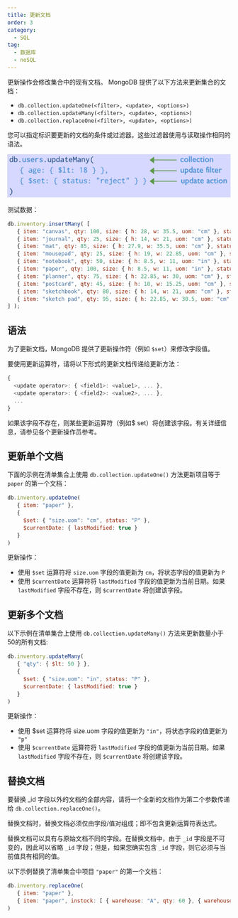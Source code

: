```yaml
---
title: 更新文档
order: 3
category:
  - SQL
tag:
  - 数据库
  - noSQL	
---
```


更新操作会修改集合中的现有文档。 MongoDB 提供了以下方法来更新集合的文档：

- `db.collection.updateOne(<filter>, <update>, <options>)`
- `db.collection.updateMany(<filter>, <update>, <options>)`
- `db.collection.replaceOne(<filter>, <update>, <options>)`

您可以指定标识要更新的文档的条件或过滤器。这些过滤器使用与读取操作相同的语法。

![image-20231010145022955](https://raw.githubusercontent.com/GodX-18/picBed/main/image-20231010145022955.png)

测试数据：

```js
db.inventory.insertMany( [
   { item: "canvas", qty: 100, size: { h: 28, w: 35.5, uom: "cm" }, status: "A" },
   { item: "journal", qty: 25, size: { h: 14, w: 21, uom: "cm" }, status: "A" },
   { item: "mat", qty: 85, size: { h: 27.9, w: 35.5, uom: "cm" }, status: "A" },
   { item: "mousepad", qty: 25, size: { h: 19, w: 22.85, uom: "cm" }, status: "P" },
   { item: "notebook", qty: 50, size: { h: 8.5, w: 11, uom: "in" }, status: "P" },
   { item: "paper", qty: 100, size: { h: 8.5, w: 11, uom: "in" }, status: "D" },
   { item: "planner", qty: 75, size: { h: 22.85, w: 30, uom: "cm" }, status: "D" },
   { item: "postcard", qty: 45, size: { h: 10, w: 15.25, uom: "cm" }, status: "A" },
   { item: "sketchbook", qty: 80, size: { h: 14, w: 21, uom: "cm" }, status: "A" },
   { item: "sketch pad", qty: 95, size: { h: 22.85, w: 30.5, uom: "cm" }, status: "A" }
] );
```

## 语法

为了更新文档，MongoDB 提供了更新操作符（例如 `$set`）来修改字段值。

要使用更新运算符，请将以下形式的更新文档传递给更新方法：

```js
{
  <update operator>: { <field1>: <value1>, ... },
  <update operator>: { <field2>: <value2>, ... },
  ...
}
```

如果该字段不存在，则某些更新运算符（例如$ set）将创建该字段。有关详细信息，请参见各个更新操作员参考。

## 更新单个文档

下面的示例在清单集合上使用 `db.collection.updateOne()` 方法更新项目等于 `paper` 的第一个文档：

```js
db.inventory.updateOne(
   { item: "paper" },
   {
     $set: { "size.uom": "cm", status: "P" },
     $currentDate: { lastModified: true }
   }
)
```

更新操作：

- 使用 `$set` 运算符将 `size.uom` 字段的值更新为 `cm`，将状态字段的值更新为 `P`
- 使用 `$currentDate` 运算符将 `lastModified` 字段的值更新为当前日期。如果 `lastModified` 字段不存在，则 `$currentDate` 将创建该字段。

## 更新多个文档

以下示例在清单集合上使用 `db.collection.updateMany()` 方法来更新数量小于50的所有文档:

```js
db.inventory.updateMany(
   { "qty": { $lt: 50 } },
   {
     $set: { "size.uom": "in", status: "P" },
     $currentDate: { lastModified: true }
   }
)
```

更新操作：

- 使用 $set 运算符将 size.uom 字段的值更新为 `"in"`，将状态字段的值更新为 `"p"`
- 使用 `$currentDate` 运算符将 `lastModified` 字段的值更新为当前日期。如果 `lastModified` 字段不存在，则 `$currentDate` 将创建该字段。

## 替换文档

要替换 _id 字段以外的文档的全部内容，请将一个全新的文档作为第二个参数传递给 `db.collection.replaceOne()`。

替换文档时，替换文档必须仅由字段/值对组成；即不包含更新运算符表达式。

替换文档可以具有与原始文档不同的字段。在替换文档中，由于 `_id` 字段是不可变的，因此可以省略 `_id` 字段；但是，如果您确实包含 `_id` 字段，则它必须与当前值具有相同的值。

以下示例替换了清单集合中项目 `"paper"` 的第一个文档：

```js
db.inventory.replaceOne(
   { item: "paper" },
   { item: "paper", instock: [ { warehouse: "A", qty: 60 }, { warehouse: "B", qty: 40 } ] }
)
```

